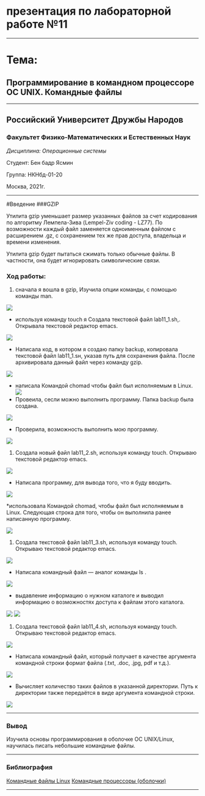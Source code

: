 # презентация по лабораторной работе №11

----

# Тема:
## Программирование в командном процессоре ОС UNIX. Командные файлы

----

## Российский Университет Дружбы Народов

### Факультет Физико-Математических и Естественных Наук

*Дисциплина: Операционные системы*

Студент: Бен бадр Ясмин

Группа: НКНбд-01-20

Москва, 2021г.

----

#Введение 
###GZIP

Утилита gzip уменьшает размер указанных файлов за счет кодирования по алгоритму Лемпела-Зива (Lempel-Ziv coding - LZ77). По возможности каждый файл заменяется одноименным файлом с расширением .gz, с сохранением тех же прав доступа, владельца и времени изменения. 

Утилита gzip будет пытаться сжимать только обычные файлы. В частности, она будет игнорировать символические связи.


### Ход работы:

1. сначала я вошла в gzip, Изучила опции команды, с помощью команды man.

![](https://raw.githubusercontent.com/benbaderyasmine/lab11/main/photo/lab11/Screenshot%202021-05-29%20011315.png)

* используя команду touch я Создала текстовой файл lab11_1.sh,. Открывала текстовой редактор emacs.

![](https://raw.githubusercontent.com/benbaderyasmine/lab11/main/photo/lab11/2.png)


* Написала код, в котором я создаю папку backup, копировала текстовой файл lab11_1.sн, указав путь для сохранения файла. После архивировала данный файл через команду gzip.

![](https://raw.githubusercontent.com/benbaderyasmine/lab11/main/photo/lab11/3.png)

* написала Командой chomad чтобы файл был исполняемым в Linux.
  ![](https://raw.githubusercontent.com/benbaderyasmine/lab11/main/photo/lab11/4.png)
*  Провеила, сесли  можно выполнить  программу. Папка backup была создана.

![](https://raw.githubusercontent.com/benbaderyasmine/lab11/main/photo/lab11/5.png)

* Проверила, возможность выполнить мою программу.

![](https://raw.githubusercontent.com/benbaderyasmine/lab11/main/photo/lab11/6.png)


1. Создала новый файл lab11_2.sh, используя команду touch. Открываю текстовой редактор emacs.

![](https://raw.githubusercontent.com/benbaderyasmine/lab11/main/photo/lab11/7.png)

* Написала программу, для вывода того, что я буду вводить.

![](https://raw.githubusercontent.com/benbaderyasmine/lab11/main/photo/lab11/8.png)

*использовала Командой chomad, чтобы файл был исполняемым в Linux. Следующая строка для того, чтобы он выполнила  ранее написанную программу.

![](https://raw.githubusercontent.com/benbaderyasmine/lab11/main/photo/lab11/9.png)


1. Создала текстовой файл lab11_3.sh, используя команду touch. Открываю текстовой редактор emacs.

![](https://raw.githubusercontent.com/benbaderyasmine/lab11/main/photo/lab11/10.png)

*  Написала командный файл — аналог команды ls .

![](https://raw.githubusercontent.com/benbaderyasmine/lab11/main/photo/lab11/11.png)

*  выдавление информацию о нужном каталоге и выводил информацию о возможностях доступа к файлам этого каталога.

![](https://raw.githubusercontent.com/benbaderyasmine/lab11/main/photo/lab11/12.1.png)
![](https://raw.githubusercontent.com/benbaderyasmine/lab11/main/photo/lab11/12.png)

1. Создала текстовой файл lab11_4.sh, используя команду touch. Открываю текстовой редактор emacs.

![](https://raw.githubusercontent.com/benbaderyasmine/lab11/main/photo/lab11/13.png)

* Написала командный файл, который получает в качестве аргумента командной строки формат файла (.txt, .doc, .jpg,  pdf и т.д.).

![](https://raw.githubusercontent.com/benbaderyasmine/lab11/main/photo/lab11/14.png)

*  Вычисляет количество таких файлов в указанной директории. Путь к директории также передаётся в виде аргумента командной строки. 

![](https://raw.githubusercontent.com/benbaderyasmine/lab11/main/photo/lab11/15.png)

----

### Вывод

Изучила основы программирования в оболочке ОС UNIX/Linux, научилась писать небольшие командные файлы.

----

### Библиография

[Командные файлы Linux](https://sgww.livejournal.com/8836.html)
[Командные процессоры (оболочки)](https://infopedia.su/24x10498.html)

----

